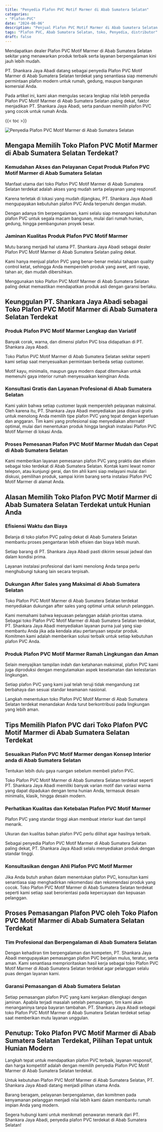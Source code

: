 ```yaml
---
title: "Penyedia Plafon PVC Motif Marmer di Abab Sumatera Selatan"
categories: 
- "Plafon-PVC"
date: "2024-08-06"
description: "Penjual Plafon PVC Motif Marmer di Abab Sumatera Selatan bagi tempat tinggal, office, dan toko. Material unggulan, variasi motif, variasi warna elegan, dengan servis pemasangan oleh tim berpengalaman dan jaminan resmi!|Jasa penjualan Plafon PVC Motif Marmer di Abab Sumatera Selatan untuk kebutuhan hunian, perkantoran, atau ritel, beserta plafon terbaik dan penempatan oleh tenaga ahli profesional serta jaminan resmi.|Pilihan Plafon PVC Motif Marmer di Abab Sumatera Selatan yang andal bagi hunian, kantor, serta gerai, bersama plafon unggulan dan instalasi ditangani oleh tim profesional dan kepastian resmi.|Penyediaan Plafon PVC Motif Marmer di Abab Sumatera Selatan bagi hunian, office, serta toko, beserta material berkualitas dan penempatan dikerjakan oleh teknisi berpengalaman, dilengkapi dengan jaminan resmi.}"
tags: "Plafon PVC, Abab Sumatera Selatan, toko, Penyedia, distributor"
draft: false
---
```


Mendapatkan dealer Plafon PVC Motif Marmer di Abab Sumatera Selatan sekitar yang menawarkan produk terbaik serta layanan berpengalaman kini jauh lebih mudah.

PT. Shankara Jaya Abadi datang sebagai penyedia Plafon PVC Motif Marmer di Abab Sumatera Selatan terdekat yang senantiasa siap memenuhi permintaan plafon modern untuk rumah, gedung, maupun bangunan komersial Anda.

Pada artikel ini, kami akan mengulas secara lengkap nilai lebih penyedia Plafon PVC Motif Marmer di Abab Sumatera Selatan paling dekat, faktor menjadikan PT. Shankara Jaya Abadi, serta panduan memilih plafon PVC yang cocok untuk rumah Anda.

{{< toc >}}

![Penyedia Plafon PVC Motif Marmer di Abab Sumatera Selatan](/images/Plafon-PVC/Penyedia-Plafon-PVC-Motif-Marmer-di-Abab-Sumatera-Selatan.png)


## Mengapa Memilih Toko Plafon PVC Motif Marmer di Abab Sumatera Selatan Terdekat?

### Kemudahan Akses dan Pelayanan Cepat Produk Plafon PVC Motif Marmer di Abab Sumatera Selatan

Manfaat utama dari toko Plafon PVC Motif Marmer di Abab Sumatera Selatan terdekat adalah akses yang mudah serta pelayanan yang responsif.

Karena terletak di lokasi yang mudah dijangkau, PT. Shankara Jaya Abadi mengupayakan kebutuhan plafon PVC Anda terpenuhi dengan mudah.

Dengan adanya tim berpengalaman, kami selalu siap menangani kebutuhan plafon PVC untuk segala macam bangunan, mulai dari rumah hunian, gedung, hingga pembangunan proyek besar.

### Jaminan Kualitas Produk Plafon PVC Motif Marmer

Mutu barang menjadi hal utama PT. Shankara Jaya Abadi sebagai dealer Plafon PVC Motif Marmer di Abab Sumatera Selatan paling dekat.

Kami hanya menjual plafon PVC yang benar-benar melalui tahapan quality control ketat, sehingga Anda memperoleh produk yang awet, anti rayap, tahan air, dan mudah dibersihkan.

Menggunakan toko Plafon PVC Motif Marmer di Abab Sumatera Selatan paling dekat memastikan mendapatkan produk asli dengan garansi berlaku.

## Keunggulan PT. Shankara Jaya Abadi sebagai Toko Plafon PVC Motif Marmer di Abab Sumatera Selatan Terdekat

### Produk Plafon PVC Motif Marmer Lengkap dan Variatif

Banyak corak, warna, dan dimensi plafon PVC bisa didapatkan di PT. Shankara Jaya Abadi.

Toko Plafon PVC Motif Marmer di Abab Sumatera Selatan sekitar seperti kami setiap saat menyesuaikan permintaan berbeda setiap customer.

Motif kayu, minimalis, maupun gaya modern dapat ditemukan untuk memenuhi gaya interior rumah menyesuaikan keinginan Anda.

### Konsultasi Gratis dan Layanan Profesional di Abab Sumatera Selatan

Kami yakin bahwa setiap customer layak memperoleh pelayanan maksimal. Oleh karena itu, PT. Shankara Jaya Abadi menyediakan jasa diskusi gratis untuk menolong Anda memilih tipe plafon PVC yang tepat dengan keperluan dan anggaran. Tim kami yang profesional siap menyediakan alternatif optimal, mulai dari menentukan produk hingga langkah instalasi Plafon PVC Motif Marmer di lokasi Anda.

### Proses Pemesanan Plafon PVC Motif Marmer Mudah dan Cepat di Abab Sumatera Selatan

Kami memberikan layanan pemesanan plafon PVC yang praktis dan efisien sebagai toko terdekat di Abab Sumatera Selatan. Kontak kami lewat nomor telepon, atau kunjungi gerai, dan tim ahli kami siap melayani mulai dari diskusi, pemilihan produk, sampai kirim barang serta instalasi Plafon PVC Motif Marmer di alamat Anda.

## Alasan Memilih Toko Plafon PVC Motif Marmer di Abab Sumatera Selatan Terdekat untuk Hunian Anda

### Efisiensi Waktu dan Biaya

Belanja di toko plafon PVC paling dekat di Abab Sumatera Selatan membantu proses pengantaran lebih efisien dan biaya lebih murah.

Setiap barang di PT. Shankara Jaya Abadi pasti dikirim sesuai jadwal dan dalam kondisi prima.

Layanan instalasi profesional dari kami menolong Anda tanpa perlu menghubungi tukang lain secara terpisah.

### Dukungan After Sales yang Maksimal di Abab Sumatera Selatan

Toko Plafon PVC Motif Marmer di Abab Sumatera Selatan terdekat menyediakan dukungan after sales yang optimal untuk seluruh pelanggan.

Kami memahami bahwa kepuasan pelanggan adalah prioritas utama. Sebagai toko Plafon PVC Motif Marmer di Abab Sumatera Selatan terdekat, PT. Shankara Jaya Abadi menyediakan layanan purna jual yang siap membantu Anda jika ada kendala atau pertanyaan seputar produk. Komitmen kami adalah memberikan solusi terbaik untuk setiap kebutuhan plafon PVC Anda.

### Produk Plafon PVC Motif Marmer Ramah Lingkungan dan Aman

Selain menyajikan tampilan indah dan ketahanan maksimal, plafon PVC kami juga diproduksi dengan mengutamakan aspek keselamatan dan kelestarian lingkungan.

Setiap plafon PVC yang kami jual telah teruji tidak mengandung zat berbahaya dan sesuai standar keamanan nasional.

Langkah menentukan toko Plafon PVC Motif Marmer di Abab Sumatera Selatan terdekat menandakan Anda turut berkontribusi pada lingkungan yang lebih aman.

## Tips Memilih Plafon PVC dari Toko Plafon PVC Motif Marmer di Abab Sumatera Selatan Terdekat

### Sesuaikan Plafon PVC Motif Marmer dengan Konsep Interior anda di Abab Sumatera Selatan

Tentukan lebih dulu gaya ruangan sebelum membeli plafon PVC.

Toko Plafon PVC Motif Marmer di Abab Sumatera Selatan terdekat seperti PT. Shankara Jaya Abadi memiliki banyak varian motif dan variasi warna yang dapat dipadukan dengan tema hunian Anda, termasuk desain minimalis, klasik, hingga desain modern.

### Perhatikan Kualitas dan Ketebalan Plafon PVC Motif Marmer

Plafon PVC yang standar tinggi akan membuat interior kuat dan tampil menarik.

Ukuran dan kualitas bahan plafon PVC perlu dilihat agar hasilnya terbaik.

Sebagai penyedia Plafon PVC Motif Marmer di Abab Sumatera Selatan paling dekat, PT. Shankara Jaya Abadi selalu menyediakan produk dengan standar tinggi.

### Konsultasikan dengan Ahli Plafon PVC Motif Marmer

Jika Anda butuh arahan dalam menentukan plafon PVC, konsultan kami senantiasa siap menghadirkan rekomendasi dan rekomendasi produk yang cocok. Toko Plafon PVC Motif Marmer di Abab Sumatera Selatan terdekat seperti kami setiap saat berorientasi pada kepercayaan dan kepuasan pelanggan.

## Proses Pemasangan Plafon PVC oleh Toko Plafon PVC Motif Marmer di Abab Sumatera Selatan Terdekat

### Tim Profesional dan Berpengalaman di Abab Sumatera Selatan

Dengan kehadiran tim berpengalaman dan kompeten, PT. Shankara Jaya Abadi mengupayakan pemasangan plafon PVC berjalan mulus, teratur, serta aman. Kami senantiasa memprioritaskan hasil kerja sebagai toko Plafon PVC Motif Marmer di Abab Sumatera Selatan terdekat agar pelanggan selalu puas dengan layanan kami.

### Garansi Pemasangan di Abab Sumatera Selatan

Setiap pemasangan plafon PVC yang kami kerjakan dilengkapi dengan jaminan. Apabila terjadi masalah setelah pemasangan, tim kami akan menanganinya tanpa bayaran tambahan. PT. Shankara Jaya Abadi sebagai toko Plafon PVC Motif Marmer di Abab Sumatera Selatan terdekat setiap saat memberikan mutu layanan unggulan.

## Penutup: Toko Plafon PVC Motif Marmer di Abab Sumatera Selatan Terdekat, Pilihan Tepat untuk Hunian Modern

Langkah tepat untuk mendapatkan plafon PVC terbaik, layanan responsif, dan harga kompetitif adalah dengan memilih penyedia Plafon PVC Motif Marmer di Abab Sumatera Selatan terdekat.

Untuk kebutuhan Plafon PVC Motif Marmer di Abab Sumatera Selatan, PT. Shankara Jaya Abadi datang menjadi pilihan utama Anda.

Barang beragam, pelayanan berpengalaman, dan komitmen pada kenyamanan pelanggan menjadi nilai lebih kami dalam membantu rumah impian Anda yang modern.

Segera hubungi kami untuk menikmati penawaran menarik dari PT. Shankara Jaya Abadi, penyedia plafon PVC terdekat di Abab Sumatera Selatan!